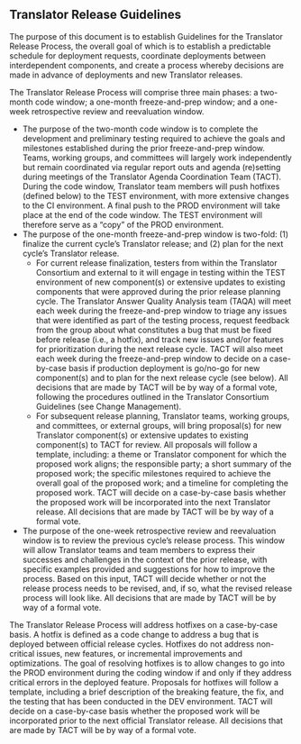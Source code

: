 ## Translator Release Guidelines
The purpose of this document is to establish Guidelines for the Translator Release Process, the overall goal of which is to establish a predictable schedule for deployment requests, coordinate deployments between interdependent components, and create a process whereby decisions are made in advance of deployments and new Translator releases.

The Translator Release Process will comprise three main phases: a two-month code window; a one-month freeze-and-prep window; and a one-week retrospective review and reevaluation window.
* The purpose of the two-month code window is to complete the development and preliminary testing required to achieve the goals and milestones established during the prior freeze-and-prep window. Teams, working groups, and committees will largely work independently but remain coordinated via regular report outs and agenda (re)setting during meetings of the Translator Agenda Coordination Team (TACT). During the code window, Translator team members will push hotfixes (defined below) to the TEST environment, with more extensive changes to the CI environment. A final push to the PROD environment will take place at the end of the code window. The TEST environment will therefore serve as a “copy” of the PROD environment.
* The purpose of the one-month freeze-and-prep window is two-fold: (1) finalize the current cycle’s Translator release; and (2) plan for the next cycle’s Translator release.
   * For current release finalization, testers from within the Translator Consortium and external to it will engage in testing within the TEST environment of new component(s) or extensive updates to existing components that were approved during the prior release planning cycle. The Translator Answer Quality Analysis team (TAQA) will meet each week during the freeze-and-prep window to triage any issues that were identified as part of the testing process, request feedback from the group about what constitutes a bug that must be fixed before release (i.e., a hotfix), and track new issues and/or features for prioritization during the next release cycle. TACT will also meet each week during the freeze-and-prep window to decide on a case-by-case basis if production deployment is go/no-go for new component(s) and to plan for the next release cycle (see below). All decisions that are made by TACT will be by way of a formal vote, following the procedures outlined in the Translator Consortium Guidelines (see Change Management).
   * For subsequent release planning, Translator teams, working groups, and committees, or external groups, will bring proposal(s) for new Translator component(s) or extensive updates to existing component(s) to TACT for review. All proposals will follow a template, including: a theme or Translator component for which the proposed work aligns; the responsible party; a short summary of the proposed work; the specific milestones required to achieve the overall goal of the proposed work; and a timeline for completing the proposed work. TACT will decide on a case-by-case basis whether the proposed work will be incorporated into the next Translator release. All decisions that are made by TACT will be by way of a formal vote.
* The purpose of the one-week retrospective review and reevaluation window is to review the previous cycle’s release process. This window will allow Translator teams and team members to express their successes and challenges in the context of the prior release, with specific examples provided and suggestions for how to improve the process. Based on this input, TACT will decide whether or not the release process needs to be revised, and, if so, what the revised release process will look like. All decisions that are made by TACT will be by way of a formal vote.

The Translator Release Process will address hotfixes on a case-by-case basis. A hotfix is defined as a code change to address a bug that is deployed between official release cycles. Hotfixes do not address non-critical issues, new features, or incremental improvements and optimizations. The goal of resolving hotfixes is to allow changes to go into the PROD environment during the coding window if and only if they address critical errors in the deployed feature. Proposals for hotfixes will follow a template, including a brief description of the breaking feature, the fix, and the testing that has been conducted in the DEV environment. TACT will decide on a case-by-case basis whether the proposed work will be incorporated prior to the next official Translator release. All decisions that are made by TACT will be by way of a formal vote.
